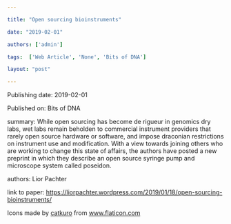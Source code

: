 ---
title: "Open sourcing bioinstruments"
date: "2019-02-01"
authors: ['admin']
tags:  ['Web Article', 'None', 'Bits of DNA']
layout: "post"
---
Publishing date: 2019-02-01

Published on: Bits of DNA

summary: While open sourcing has become de rigueur in genomics dry labs, wet labs remain beholden to commercial instrument providers that rarely open source hardware or software, and impose draconian restrictions on instrument use and modification. With a view towards joining others who are working to change this state of affairs, the authors have posted a new preprint in which they describe an open source syringe pump and microscope system called poseidon.

authors: Lior Pachter

link to paper: https://liorpachter.wordpress.com/2019/01/18/open-sourcing-bioinstruments/

Icons made by <a href="https://www.flaticon.com/free-icon/bookshelves_3576884" title="catkuro">catkuro</a> from <a href="https://www.flaticon.com/" title="Flaticon"> www.flaticon.com</a>